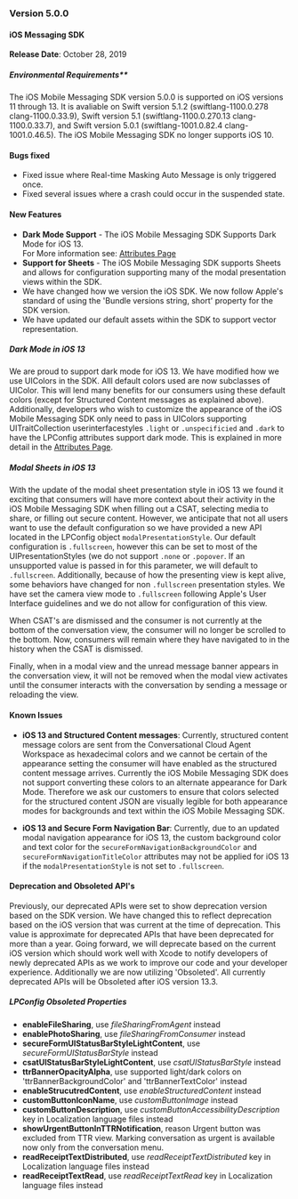 ### Version 5.0.0
#### iOS Messaging SDK

**Release Date**: October 28, 2019 

##### Environmental Requirements**
The iOS Mobile Messaging SDK version 5.0.0 is supported on iOS versions 11 through 13. It is avaliable on Swift version 5.1.2 (swiftlang-1100.0.278 clang-1100.0.33.9), Swift version 5.1 (swiftlang-1100.0.270.13 clang-1100.0.33.7), and Swift version 5.0.1 (swiftlang-1001.0.82.4 clang-1001.0.46.5). The iOS Mobile Messaging SDK no longer supports iOS 10.  

#### Bugs fixed 
* Fixed issue where Real-time Masking Auto Message is only triggered once. 
* Fixed several issues where a crash could occur in the suspended state.

#### New Features 
* **Dark Mode Support** - The iOS Mobile Messaging SDK Supports Dark Mode for iOS 13.  
For More information see: [Attributes Page](mobile-app-messaging-sdk-for-ios-sdk-attributes-branding-and-configurations.html)
* **Support for Sheets** - The iOS Mobile Messaging SDK supports Sheets and allows for configuration supporting many of the modal presentation views within the SDK.  
* We have changed how we version the iOS SDK. We now follow Apple's standard of using the 'Bundle versions string, short' property for the SDK version. 
* We have updated our default assets within the SDK to support vector representation. 

##### Dark Mode in iOS 13 
We are proud to support dark mode for iOS 13.  We have modified how we use UIColors in the SDK. Alll default colors used are now subclasses of UIColor.  This will lend many benefits for our consumers using these default colors (except for Structured Content messages as explained above).  Additionally, developers who wish to customize the appearance of the iOS Mobile Messaging SDK only need to pass in UIColors supporting UITraitCollection userinterfacestyles `.light` or `.unspecificied` and `.dark` to have the LPConfig attributes support dark mode. This is explained in more detail in the [Attributes Page](mobile-app-messaging-sdk-for-ios-sdk-attributes-branding-and-configurations.html).

##### Modal Sheets in iOS 13
With the update of the modal sheet presentation style in iOS 13 we found it exciting that consumers will have more context about their activity in the iOS Mobile Messaging SDK when filling out a CSAT, selecting media to share, or filling out secure content.  However, we anticipate that not all users want to use the default configuration so we have provided a new API located in the LPConfig object `modalPresentationStyle`.  Our default configuration is `.fullscreen`,  however this can be set to most of the UIPresentationStyles (we do not support `.none` or `.popover`.  If an unsupported value is passed in for this parameter, we will default to `.fullscreen`.   Additionally, because of how the presenting view is kept alive, some behaviors have changed for non `.fullscreen` presentation styles.  We have set the camera view mode to `.fullscreen` following Apple's User Interface guidelines and we do not allow for configuration of this view.  

When CSAT's are dismissed and the consumer is not currently at the bottom of the conversation view, the consumer will no longer be scrolled to the bottom.  Now, consumers will remain where they have navigated to in the history when the CSAT is dismissed.

Finally, when in a modal view and the unread message banner appears in the conversation view, it will not be removed when the modal view activates until the consumer interacts with the conversation by sending a message or reloading the view.  

#### Known Issues 
* **iOS 13 and Structured Content messages**: Currently, structured content message colors are sent from the Conversational Cloud Agent Workspace as hexadecimal colors and we cannot be certain of the appearance setting the consumer will have enabled as the structured content message arrives. Currently the iOS Mobile Messaging SDK does not support converting these colors to an alternate appearance for Dark Mode.  Therefore we ask our customers to ensure that colors selected for the structured content JSON are visually legible for both appearance modes for backgrounds and text within the iOS Mobile Messaging SDK.

* **iOS 13 and Secure Form Navigation Bar**: Currently, due to an updated modal navigation appearance for iOS 13, the custom background color and text color for the `secureFormNavigationBackgroundColor` and `secureFormNavigationTitleColor` attributes may not be applied for iOS 13 if the `modalPresentationStyle` is not set to `.fullscreen`.   

#### Deprecation and Obsoleted API's 
Previously, our deprecated APIs were set to show deprecation version based on the SDK version.  We have changed this to reflect deprecation based on the iOS version that was current at the time of deprecation.  This value is approximate for deprecated APIs that have been deprecated for more than a year. Going forward, we will deprecate based on the current iOS version which should work well with Xcode to notify developers of newly deprecated APIs as we work to improve our code and your developer experience.  Additionally we are now utilizing 'Obsoleted'.  All currently deprecated APIs will be Obsoleted after iOS version 13.3.  


##### LPConfig Obsoleted Properties

* **enableFileSharing**, use *fileSharingFromAgent* instead
* **enablePhotoSharing**, use *fileSharingFromConsumer* instead
* **secureFormUIStatusBarStyleLightContent**, use *secureFormUIStatusBarStyle* instead
* **csatUIStatusBarStyleLightContent**, use *csatUIStatusBarStyle* instead
* **ttrBannerOpacityAlpha**, use supported light/dark colors on 'ttrBannerBackgroundColor' and 'ttrBannerTextColor' instead
* **enableStrucutredContent**, use *enableStructuredContent* instead
* **customButtonIconName**, use *customButtonImage* instead
* **customButtonDescription**, use *customButtonAccessibilityDescription* key in Localization language files instead
* **showUrgentButtonInTTRNotification**, reason Urgent button was excluded from TTR view. Marking conversation as urgent is available now only from the conversation menu.
* **readReceiptTextDistributed**, use *readReceiptTextDistributed* key in Localization language files instead
* **readReceiptTextRead**, use *readReceiptTextRead* key in Localization language files instead
